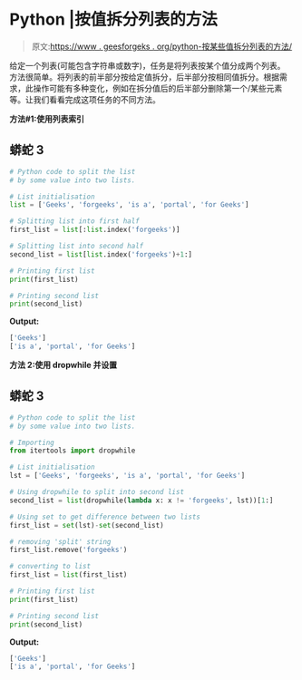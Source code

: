 # Python |按值拆分列表的方法

> 原文:[https://www . geesforgeks . org/python-按某些值拆分列表的方法/](https://www.geeksforgeeks.org/python-ways-to-spilt-the-list-by-some-value/)

给定一个列表(可能包含字符串或数字)，任务是将列表按某个值分成两个列表。
方法很简单。将列表的前半部分按给定值拆分，后半部分按相同值拆分。根据需求，此操作可能有多种变化，例如在拆分值后的后半部分删除第一个/某些元素等。让我们看看完成这项任务的不同方法。

**方法#1:使用列表索引**

## 蟒蛇 3

```py
# Python code to split the list
# by some value into two lists.

# List initialisation
list = ['Geeks', 'forgeeks', 'is a', 'portal', 'for Geeks']

# Splitting list into first half
first_list = list[:list.index('forgeeks')]

# Splitting list into second half
second_list = list[list.index('forgeeks')+1:]

# Printing first list
print(first_list)

# Printing second list
print(second_list)
```

**Output:** 

```py
['Geeks']
['is a', 'portal', 'for Geeks']
```

**方法 2:使用 dropwhile 并设置**

## 蟒蛇 3

```py
# Python code to split the list
# by some value into two lists.

# Importing
from itertools import dropwhile

# List initialisation
lst = ['Geeks', 'forgeeks', 'is a', 'portal', 'for Geeks']

# Using dropwhile to split into second list
second_list = list(dropwhile(lambda x: x != 'forgeeks', lst))[1:]

# Using set to get difference between two lists
first_list = set(lst)-set(second_list)

# removing 'split' string
first_list.remove('forgeeks')

# converting to list
first_list = list(first_list)

# Printing first list
print(first_list)

# Printing second list
print(second_list)
```

**Output:** 

```py
['Geeks']
['is a', 'portal', 'for Geeks']
```